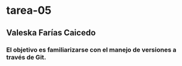 # tarea-05
## Valeska Farías Caicedo
### El objetivo es familiarizarse con el manejo de versiones a través de Git.
